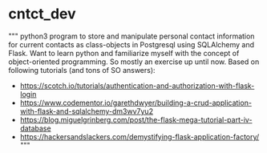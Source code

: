 # cntct_dev
"""
python3 program to store and manipulate personal contact information for current contacts as
class-objects in Postgresql using SQLAlchemy and Flask. Want to learn python and familiarize myself
with the concept of object-oriented programming. So mostly an exercise up until now. Based on
following tutorials (and tons of SO answers):
- https://scotch.io/tutorials/authentication-and-authorization-with-flask-login
- https://www.codementor.io/garethdwyer/building-a-crud-application-with-flask-and-sqlalchemy-dm3wv7yu2
- https://blog.miguelgrinberg.com/post/the-flask-mega-tutorial-part-iv-database
- https://hackersandslackers.com/demystifying-flask-application-factory/
"""